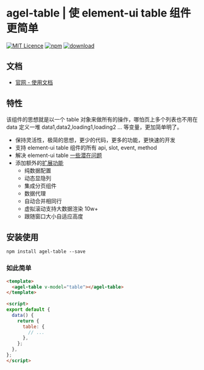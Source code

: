 # agel-table | 使 element-ui table 组件更简单

[![MIT Licence](https://badges.frapsoft.com/os/mit/mit.svg)](https://opensource.org/licenses/mit-license.php)
[![npm](https://img.shields.io/npm/v/agel-table.svg)](https://www.npmjs.com/package/agel-table)
[![download](https://img.shields.io/npm/dt/agel-table)](https://npmcharts.com/compare/agel-table?minimal=true)

## 文档

- [官网 - 使用文档](https://agrass.gitee.io/agel-table/) 


## 特性

该组件的思想就是以一个 table 对象来做所有的操作，哪怕页上多个列表也不用在 data 定义一堆 data1,data2,loading1,loading2 ... 等变量，更加简单明了。

- 保持灵活性，极简的思想，更少的代码，更多的功能，更快速的开发
- 支持 element-ui table 组件的所有 api, slot, event, method
- 解决 element-ui table [一些潜在问题](https://agrass.gitee.io/agel-table/sum.html#element-ui-table-一些潜在问题)
- 添加额外的[扩展功能](https://agrass.gitee.io/agel-table/example.html)
  - 纯数据配置
  - 动态显隐列
  - 集成分页组件
  - 数据代理
  - 自动合并相同行
  - 虚拟滚动支持大数据渲染 10w+
  - 跟随窗口大小自适应高度


## 安装使用

`npm install agel-table --save`


### 如此简单

```html
<template>
  <agel-table v-model="table"></agel-table>
</template>
 
<script>
export default {
  data() {
    return {
      table: {
        // ...
      },
    };
  },
};
</script>
```
